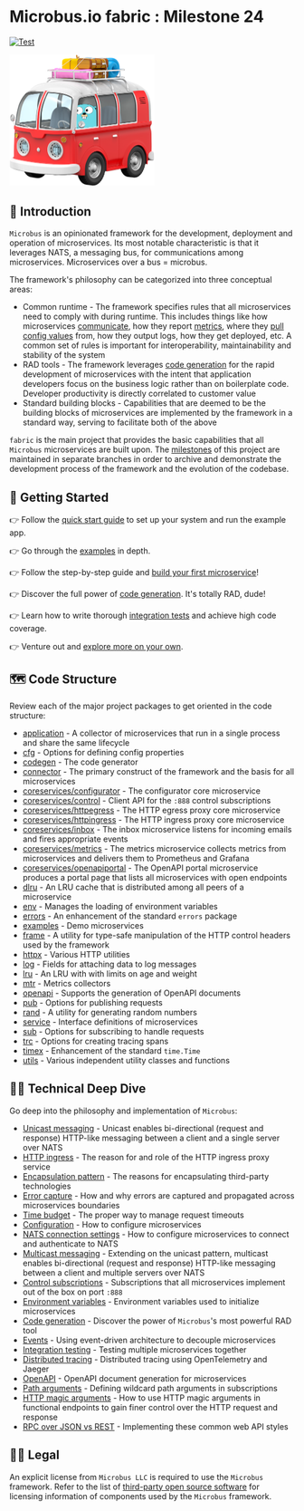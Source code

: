 # Microbus.io fabric : Milestone 24

[![Test](https://github.com/microbus-io/fabric/actions/workflows/test.yaml/badge.svg?branch=main&event=push)](https://github.com/microbus-io/fabric/actions/workflows/test.yaml)

<img src="docs/gopher-on-bus.png" width="256">

## 🚌 Introduction

`Microbus` is an opinionated framework for the development, deployment and operation of microservices. Its most notable characteristic is that it leverages NATS, a messaging bus, for communications among microservices. Microservices over a bus = microbus.

The framework's philosophy can be categorized into three conceptual areas:

* Common runtime - The framework specifies rules that all microservices need to comply with during runtime. This includes things like how microservices [communicate](./docs/tech/unicast.md), how they report [metrics](./docs/structure/coreservices-metrics.md), where they [pull config values](./docs/tech/configuration.md) from, how they output logs, how they get deployed, etc. A common set of rules is important for interoperability, maintainability and stability of the system
* RAD tools - The framework leverages [code generation](./docs/tech/codegen.md) for the rapid development of microservices with the intent that application developers focus on the business logic rather than on boilerplate code. Developer productivity is directly correlated to customer value
* Standard building blocks - Capabilities that are deemed to be the building blocks of microservices are implemented by the framework in a standard way, serving to facilitate both of the above

`fabric` is the main project that provides the basic capabilities that all `Microbus` microservices are built upon. The [milestones](./docs/milestones.md) of this project are maintained in separate branches in order to archive and demonstrate the development process of the framework and the evolution of the codebase.

## 🚦 Getting Started

👉 Follow the [quick start guide](./docs/quick-start.md) to set up your system and run the example app.

👉 Go through the [examples](./docs/structure/examples.md) in depth.

👉 Follow the step-by-step guide and [build your first microservice](./docs/first-service.md)!

👉 Discover the full power of [code generation](./docs/tech/codegen.md). It's totally RAD, dude!

👉 Learn how to write thorough [integration tests](./docs/tech/integrationtesting.md) and achieve high code coverage.

👉 Venture out and [explore more on your own](./docs/self-explore.md).

## 🗺 Code Structure

Review each of the major project packages to get oriented in the code structure:

* [application](./docs/structure/application.md) - A collector of microservices that run in a single process and share the same lifecycle
* [cfg](./docs/structure/cfg.md) - Options for defining config properties
* [codegen](./docs/structure/codegen.md) - The code generator
* [connector](./docs/structure/connector.md) - The primary construct of the framework and the basis for all microservices
* [coreservices/configurator](./docs/structure/coreservices-configurator.md) - The configurator core microservice
* [coreservices/control](./docs/structure/coreservices-control.md) - Client API for the `:888` control subscriptions
* [coreservices/httpegress](./docs/structure/coreservices-httpegress.md) - The HTTP egress proxy core microservice
* [coreservices/httpingress](./docs/structure/coreservices-httpingress.md) - The HTTP ingress proxy core microservice
* [coreservices/inbox](./docs/structure/coreservices-inbox.md) - The inbox microservice listens for incoming emails and fires appropriate events
* [coreservices/metrics](./docs/structure/coreservices-metrics.md) - The metrics microservice collects metrics from microservices and delivers them to Prometheus and Grafana
* [coreservices/openapiportal](./docs/structure/coreservices-openapiportal.md) - The OpenAPI portal microservice produces a portal page that lists all microservices with open endpoints
* [dlru](./docs/structure/dlru.md) - An LRU cache that is distributed among all peers of a microservice
* [env](./docs/structure/env.md) - Manages the loading of environment variables
* [errors](./docs/structure/errors.md) - An enhancement of the standard `errors` package
* [examples](./docs/structure/examples.md) - Demo microservices 
* [frame](./docs/structure/frame.md) - A utility for type-safe manipulation of the HTTP control headers used by the framework
* [httpx](./docs/structure/httpx.md) - Various HTTP utilities
* [log](./docs/structure/log.md) - Fields for attaching data to log messages
* [lru](./docs/structure/lru.md) - An LRU with with limits on age and weight
* [mtr](./docs/structure/mtr.md) - Metrics collectors
* [openapi](./docs/structure/openapi.md) - Supports the generation of OpenAPI documents
* [pub](./docs/structure/pub.md) - Options for publishing requests
* [rand](./docs/structure/rand.md) - A utility for generating random numbers
* [service](./docs/structure/service.md) - Interface definitions of microservices
* [sub](./docs/structure/sub.md) - Options for subscribing to handle requests
* [trc](./docs/structure/trc.md) - Options for creating tracing spans
* [timex](./docs/structure/timex.md) - Enhancement of the standard `time.Time`
* [utils](./docs/structure/utils.md) - Various independent utility classes and functions

## 👩‍💻 Technical Deep Dive

Go deep into the philosophy and implementation of `Microbus`:

* [Unicast messaging](./docs/tech/unicast.md) - Unicast enables bi-directional (request and response) HTTP-like messaging between a client and a single server over NATS
* [HTTP ingress](./docs/tech/httpingress.md) - The reason for and role of the HTTP ingress proxy service
* [Encapsulation pattern](./docs/tech/encapsulation.md) - The reasons for encapsulating third-party technologies
* [Error capture](./docs/tech/errorcapture.md) - How and why errors are captured and propagated across microservices boundaries
* [Time budget](./docs/tech/timebudget.md) - The proper way to manage request timeouts
* [Configuration](./docs/tech/configuration.md) - How to configure microservices
* [NATS connection settings](./docs/tech/natsconnection.md) - How to configure microservices to connect and authenticate to NATS
* [Multicast messaging](./docs/tech/multicast.md) - Extending on the unicast pattern, multicast enables bi-directional (request and response) HTTP-like messaging between a client and multiple servers over NATS
* [Control subscriptions](./docs/tech/controlsubs.md) - Subscriptions that all microservices implement out of the box on port `:888`
* [Environment variables](./docs/tech/envars.md) - Environment variables used to initialize microservices
* [Code generation](./docs/tech/codegen.md) - Discover the power of `Microbus`'s most powerful RAD tool
* [Events](./docs/tech/events.md) - Using event-driven architecture to decouple microservices
* [Integration testing](./docs/tech/integrationtesting.md) - Testing multiple microservices together
* [Distributed tracing](./docs/tech/distribtracing.md) - Distributed tracing using OpenTelemetry and Jaeger
* [OpenAPI](./docs/tech/openapi.md) - OpenAPI document generation for microservices
* [Path arguments](./docs/tech/patharguments.md) - Defining wildcard path arguments in subscriptions
* [HTTP magic arguments](./docs/tech/httparguments.md) - How to use HTTP magic arguments in functional endpoints to gain finer control over the HTTP request and response
* [RPC over JSON vs REST](./docs/tech/rpcvsrest.md) - Implementing these common web API styles

## 👩‍⚖️ Legal

An explicit license from `Microbus LLC` is required to use the `Microbus` framework.
Refer to the list of [third-party open source software](./docs/third-party-oss.md) for licensing information of components used by the `Microbus` framework.
